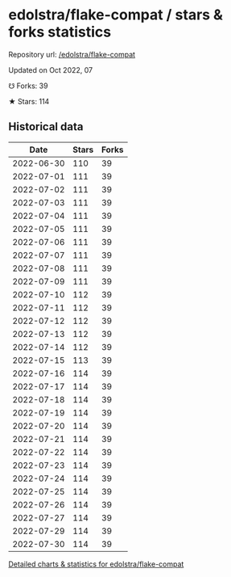 # edolstra/flake-compat / stars & forks statistics

Repository url: [/edolstra/flake-compat](https://github.com/edolstra/flake-compat)

Updated on Oct 2022, 07

☋ Forks: 39

★ Stars: 114

## Historical data
| Date | Stars | Forks |
|------|-------|-------|
| 2022-06-30 | 110 | 39 | 
| 2022-07-01 | 111 | 39 | 
| 2022-07-02 | 111 | 39 | 
| 2022-07-03 | 111 | 39 | 
| 2022-07-04 | 111 | 39 | 
| 2022-07-05 | 111 | 39 | 
| 2022-07-06 | 111 | 39 | 
| 2022-07-07 | 111 | 39 | 
| 2022-07-08 | 111 | 39 | 
| 2022-07-09 | 111 | 39 | 
| 2022-07-10 | 112 | 39 | 
| 2022-07-11 | 112 | 39 | 
| 2022-07-12 | 112 | 39 | 
| 2022-07-13 | 112 | 39 | 
| 2022-07-14 | 112 | 39 | 
| 2022-07-15 | 113 | 39 | 
| 2022-07-16 | 114 | 39 | 
| 2022-07-17 | 114 | 39 | 
| 2022-07-18 | 114 | 39 | 
| 2022-07-19 | 114 | 39 | 
| 2022-07-20 | 114 | 39 | 
| 2022-07-21 | 114 | 39 | 
| 2022-07-22 | 114 | 39 | 
| 2022-07-23 | 114 | 39 | 
| 2022-07-24 | 114 | 39 | 
| 2022-07-25 | 114 | 39 | 
| 2022-07-26 | 114 | 39 | 
| 2022-07-27 | 114 | 39 | 
| 2022-07-29 | 114 | 39 | 
| 2022-07-30 | 114 | 39 | 


[Detailed charts & statistics for edolstra/flake-compat](https://reviewgithub.com/rep/edolstra/flake-compat)
